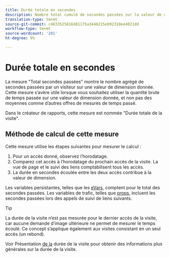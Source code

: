 ```yaml
---
title: Durée totale en secondes
description: Nombre total cumulé de secondes passées sur la valeur de dimension.
translation-type: tm+mt
source-git-commit: c4833525816d81175a3446215eb92310ee4021dd
workflow-type: tm+mt
source-wordcount: '201'
ht-degree: 9%

---
```



# Durée totale en secondes

La mesure &quot;Total secondes passées&quot; montre le nombre agrégé de secondes passées par un visiteur sur une valeur de dimension donnée. Cette mesure s’avère utile lorsque vous souhaitez utiliser la quantité brute de temps passée sur une valeur de dimension donnée, et non pas des moyennes comme d’autres offres de mesures de temps passé.

Dans le créateur de rapports, cette mesure est nommée &quot;Durée totale de la visite&quot;.

## Méthode de calcul de cette mesure

Cette mesure utilise les étapes suivantes pour mesurer le calcul :

1. Pour un accès donné, observez l’horodatage.
2. Comparez cet accès à l’horodatage du prochain accès de la visite. La vue de page et le suivi des liens comptabilisent tous les accès.
3. La durée en secondes écoulée entre les deux accès contribue à la valeur de dimension.

Les variables persistantes, telles que les [eVars](../dimensions/evar.md), comptent pour le total des secondes passées. Les variables de trafic, telles que [props](../dimensions/prop.md), incluent les secondes passées lors des appels de suivi de liens suivants.

>[!TIP]
>
>La durée de la visite n’est pas mesurée pour le dernier accès de la visite, car aucune demande d’image ultérieure ne permet de mesurer le temps écoulé. Ce concept s’applique également aux visites consistant en un seul accès (un rebond).

Voir Présentation [de la](time-spent.md) durée de la visite pour obtenir des informations plus générales sur la durée de la visite.
